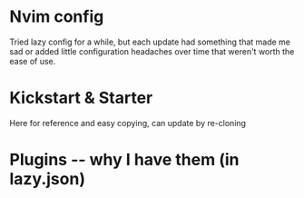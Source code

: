 # Nvim config

Tried lazy config for a while, but each update had something that made me sad or added little configuration headaches over time that weren't worth the ease of use.

# Kickstart & Starter
Here for reference and easy copying, can update by re-cloning


# Plugins -- why I have them (in lazy.json)



